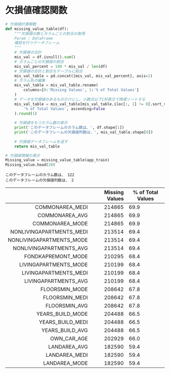 # 欠損値確認関数

```python
# 欠損値計算関数
def missing_value_table(df):
    """欠損値の数とカラムごとの割合の取得
    Param : DataFrame
    確認を行うデータフレーム
    """
    # 欠損値の合計
    mis_val = df.isnull().sum()
    # カラムごとの欠損値の割合
    mis_val_percent = 100 * mis_val / len(df)
    # 欠損値の合計と割合をテーブルに結合
    mis_val_table = pd.concat([mis_val, mis_val_percent], axis=1)
    # カラム名の編集
    mis_val_table = mis_val_table.rename(
        columns={0:'Missing Values', 1:'% of Total Values'}
    )
    # データを欠損値のあるものだけにし。小数点以下1桁表示で降順ソートする
    mis_val_table = mis_val_table[mis_val_table.iloc[:, 1] != 0].sort_values(
        '% of Total Values', ascending=False
    ).round(1)
    
    # 欠損値をもつカラム数の表示
    print('このデータフレームのカラム数は、', df.shape[1])
    print('このデータフレームの欠損値列数は、', mis_val_table.shape[0])
    
    # 欠損値データフレームを返す
    return mis_val_table
```
```python
# 欠損値情報の表示
Missing_value = missing_value_table(app_train)
Missing_value.head(20)
```
```
このデータフレームのカラム数は、 122
このデータフレームの欠損値列数は、 2
```

|                          |  Missing Values  | % of Total Values |
|-------------------------:|-----------------:|-------------------|
|          COMMONAREA_MEDI |           214865 |              69.9 |
|           COMMONAREA_AVG |           214865 |              69.9 |
|          COMMONAREA_MODE |           214865 |              69.9 |
| NONLIVINGAPARTMENTS_MEDI |           213514 |              69.4 |
| NONLIVINGAPARTMENTS_MODE |           213514 |              69.4 |
|  NONLIVINGAPARTMENTS_AVG |           213514 |              69.4 |
|       FONDKAPREMONT_MODE |           210295 |              68.4 |
|    LIVINGAPARTMENTS_MODE |           210199 |              68.4 |
|    LIVINGAPARTMENTS_MEDI |           210199 |              68.4 |
|     LIVINGAPARTMENTS_AVG |           210199 |              68.4 |
|           FLOORSMIN_MODE |           208642 |              67.8 |
|           FLOORSMIN_MEDI |           208642 |              67.8 |
|            FLOORSMIN_AVG |           208642 |              67.8 |
|         YEARS_BUILD_MODE |           204488 |              66.5 |
|         YEARS_BUILD_MEDI |           204488 |              66.5 |
|          YEARS_BUILD_AVG |           204488 |              66.5 |
|              OWN_CAR_AGE |           202929 |              66.0 |
|             LANDAREA_AVG |           182590 |              59.4 |
|            LANDAREA_MEDI |           182590 |              59.4 |
|            LANDAREA_MODE |           182590 |              59.4 |